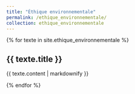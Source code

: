 ```yaml
---
title: "Éthique environnementale"
permalink: /ethique_environnementale/
collection: ethique_environnementale
---
```


{% for texte in site.ethique_environnementale %}
  <h2>{{ texte.title }}</h2>
  <p>{{ texte.content | markdownify }}</p>
{% endfor %}